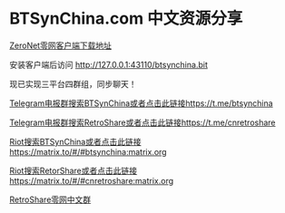 # BTSynChina.com 中文资源分享

[ZeroNet零网客户端下载地址](https://github.com/HelloZeroNet/ZeroNet#user-content-how-to-join)

安装客户端后访问 http://127.0.0.1:43110/btsynchina.bit

现已实现三平台四群组，同步聊天！

[Telegram电报群搜索BTSynChina或者点击此链接https://t.me/btsynchina](https://t.me/btsynchina)

[Telegram电报群搜索RetroShare或者点击此链接https://t.me/cnretroshare](https://t.me/cnretroshare)

[Riot搜索BTSynChina或者点击此链接https://matrix.to/#/#btsynchina:matrix.org](https://matrix.to/#/#btsynchina:matrix.org)

[Riot搜索RetorShare或者点击此链接https://matrix.to/#/#cnretroshare:matrix.org](https://matrix.to/#/#cnretroshare:matrix.org)

[RetroShare零网中文群](http://127.0.0.1:43110/btsynchina.bit/?Topic:92_1NVmy7v2J1aQEgja6HDSeDM8VaADP9zkpu/)
